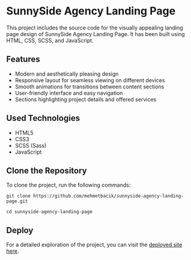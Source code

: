 # SunnySide Agency Landing Page

This project includes the source code for the visually appealing landing page design of SunnySide Agency Landing Page. It has been built using HTML, CSS, SCSS, and JavaScript.

## Features

- Modern and aesthetically pleasing design
- Responsive layout for seamless viewing on different devices
- Smooth animations for transitions between content sections
- User-friendly interface and easy navigation
- Sections highlighting project details and offered services

## Used Technologies

- HTML5
- CSS3
- SCSS (Sass)
- JavaScript

## Clone the Repository

To clone the project, run the following commands:

```
git clone https://github.com/mehmetbacik/sunnyside-agency-landing-page.git
```
```
cd sunnyside-agency-landing-page
```

## Deploy

For a detailed exploration of the project, you can visit the [deployed site here](https://sunnyside-agency-landing-page-mbck00.vercel.app/).

